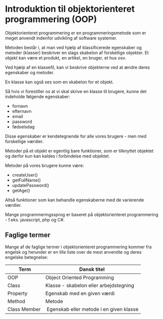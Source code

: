 # Introduktion til objektorienteret programmering (OOP)

Objektorienteret programmering er en programmeringsmetode som er meget anvendt indenfor udvikling af software systemer.

Metoden består i, at man ved hjælp af klassificerede egenskaber og metoder (klasser) beskriver en slags skabelon af forskellige objekter. Et objekt kan være et produkt, en artikel, en bruger, et hus osv. 

Ved hjælp af en klassefil, kan vi beskrive objekterne ved at ændre deres egenskaber og metoder.

En klasse kan også ses som en skabelon for et objekt. 

Så hvis vi forestiller os at vi skal skrive en klasse til brugere, kunne det indeholde følgende egenskaber:

- fornavn
- efternavn
- email
- password
- fødselsdag

Disse egenskaber er kendetegnende for alle vores brugere - men med forskellige værdier.

Metoder på et objekt er egentlig bare funktioner, som er tilknyttet objektet og derfor kun kan kaldes i forbindelse med objektet.

Metoder på vores brugere kunne være:

- createUser()
- getFullName()
- updatePassword()
- getAge()

Altså funktioner som kan behandle egenskaberne med de varierende værdier.

Mange programmeringssprog er baseret på objektorienteret programmering - f.eks. javascript, php og C#.

## Faglige termer

Mange af de faglige termer i objektorienteret programmering kommer fra engelsk og herunder er en lille liste over de mest anvendte og deres engelske betegnelse:

| Term | Dansk titel
| --- | --- |
| OOP |	Object Oriented Programming |
| Class	| Klasse - skabelon eller arbejdstegning |
| Property | Egenskab med en given værdi |
| Method | Metode |
| Class Member | Egenskab eller metode i en given klasse |
